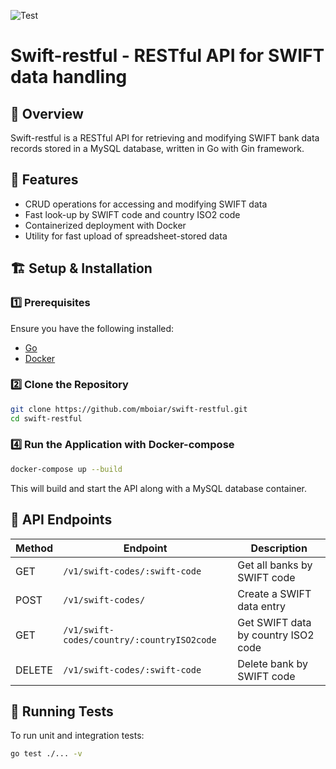 ![Test](https://github.com/mboiar/swift_restful/actions/workflows/main.yml/badge.svg)
# Swift-restful - RESTful API for SWIFT data handling

## 📌 Overview
Swift-restful is a RESTful API for retrieving and modifying SWIFT bank data records stored in a MySQL database, written in Go with Gin framework.

## 🚀 Features
- CRUD operations for accessing and modifying SWIFT data
- Fast look-up by SWIFT code and country ISO2 code
- Containerized deployment with Docker
- Utility for fast upload of spreadsheet-stored data

## 🏗️ Setup & Installation

### 1️⃣ Prerequisites
Ensure you have the following installed:
- [Go](https://go.dev/dl/)
- [Docker](https://www.docker.com/get-started)

### 2️⃣ Clone the Repository
```sh
git clone https://github.com/mboiar/swift-restful.git
cd swift-restful
```

### 4️⃣ Run the Application with Docker-compose
```sh
docker-compose up --build
```
This will build and start the API along with a MySQL database container.

## 📡 API Endpoints

| Method | Endpoint                                   | Description                          |
|--------|--------------------------------------------|--------------------------------------|
| GET    | `/v1/swift-codes/:swift-code`              | Get all banks by SWIFT code          |
| POST   | `/v1/swift-codes/`                         | Create a SWIFT data entry            |
| GET    | `/v1/swift-codes/country/:countryISO2code` | Get SWIFT data by country ISO2 code  |
| DELETE | `/v1/swift-codes/:swift-code`              | Delete bank by SWIFT code            |

## 🧪 Running Tests

To run unit and integration tests:
```sh
go test ./... -v
```

